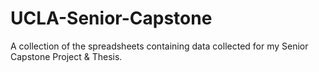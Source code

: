 # UCLA-Senior-Capstone
A collection of the spreadsheets containing data collected for my Senior Capstone Project &amp; Thesis.

